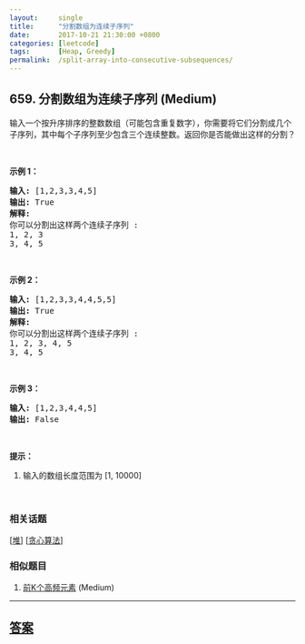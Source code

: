 ```yaml
---
layout:     single
title:      "分割数组为连续子序列"
date:       2017-10-21 21:30:00 +0800
categories: [leetcode]
tags:       [Heap, Greedy]
permalink:  /split-array-into-consecutive-subsequences/
---
```


## 659. 分割数组为连续子序列 (Medium)

<p>输入一个按升序排序的整数数组（可能包含重复数字），你需要将它们分割成几个子序列，其中每个子序列至少包含三个连续整数。返回你是否能做出这样的分割？</p>

<p>&nbsp;</p>

<p><strong>示例 1：</strong></p>

<pre>
<strong>输入:</strong> [1,2,3,3,4,5]
<strong>输出:</strong> True
<strong>解释:</strong>
你可以分割出这样两个连续子序列 : 
1, 2, 3
3, 4, 5
</pre>

<p>&nbsp;</p>

<p><strong>示例 2：</strong></p>

<pre>
<strong>输入:</strong> [1,2,3,3,4,4,5,5]
<strong>输出:</strong> True
<strong>解释:</strong>
你可以分割出这样两个连续子序列 : 
1, 2, 3, 4, 5
3, 4, 5
</pre>

<p>&nbsp;</p>

<p><strong>示例 3：</strong></p>

<pre>
<strong>输入:</strong> [1,2,3,4,4,5]
<strong>输出:</strong> False
</pre>

<p>&nbsp;</p>

<p><strong>提示：</strong></p>

<ol>
	<li>输入的数组长度范围为 [1, 10000]</li>
</ol>

<p>&nbsp;</p>

### 相关话题
  [[堆](https://github.com/openset/leetcode/tree/master/tag/heap/README.md)]
  [[贪心算法](https://github.com/openset/leetcode/tree/master/tag/greedy/README.md)]

### 相似题目
  1. [前K个高频元素](/top-k-frequent-elements) (Medium)

---

## [答案](https://github.com/openset/leetcode/tree/master/problems/split-array-into-consecutive-subsequences)
